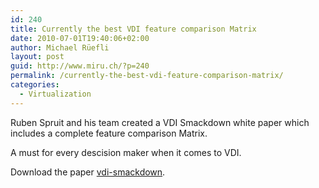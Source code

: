 ```yaml
---
id: 240
title: Currently the best VDI feature comparison Matrix
date: 2010-07-01T19:40:06+02:00
author: Michael Rüefli
layout: post
guid: http://www.miru.ch/?p=240
permalink: /currently-the-best-vdi-feature-comparison-matrix/
categories:
  - Virtualization
---
```

Ruben Spruit and his team created a VDI Smackdown white paper which includes a complete feature comparison Matrix.

A must for every descision maker when it comes to VDI.

Download the paper [vdi-smackdown](../content/images/2010/07/vdi-smackdown.pdf).